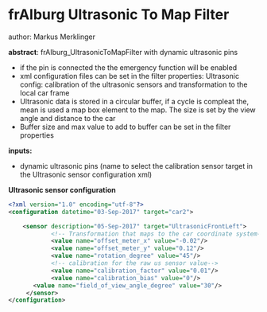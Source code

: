 # frAIburg Ultrasonic To Map Filter

author: Markus Merklinger

**abstract**:
frAIburg_UltrasonicToMapFilter with dynamic ultrasonic pins
- if the pin is connected the the emergency function will be enabled
-  xml configuration files can be set in the filter properties:
   Ultrasonic config: calibration of the ultrasonic sensors and transformation
	 to the local car frame
- Ultrasonic data is stored in a circular buffer, if a cycle is compleat the,
	mean is used a map box element to the map. The size is set by the view angle
	and distance to the car
- Buffer size and max value to add to buffer can be set in the filter properties

**inputs:**
- dynamic ultrasonic pins (name to select the calibration sensor target
 in the Ultrasonic sensor configuration xml)

**Ultrasonic sensor configuration**
```xml
<?xml version="1.0" encoding="utf-8"?>
<configuration datetime="03-Sep-2017" target="car2">

	<sensor description="05-Sep-2017" target="UltrasonicFrontLeft">
			<!-- Transformation that maps to the car coordinate system-->
			<value name="offset_meter_x" value="-0.02"/>
			<value name="offset_meter_y" value="0.12"/>
			<value name="rotation_degree" value="45"/>
			<!-- calibration for the raw us sensor value-->
			<value name="calibration_factor" value="0.01"/>
			<value name="calibration_bias" value="0"/>
       <value name="field_of_view_angle_degree" value="30"/>
	 </sensor>
</configuration>
```
